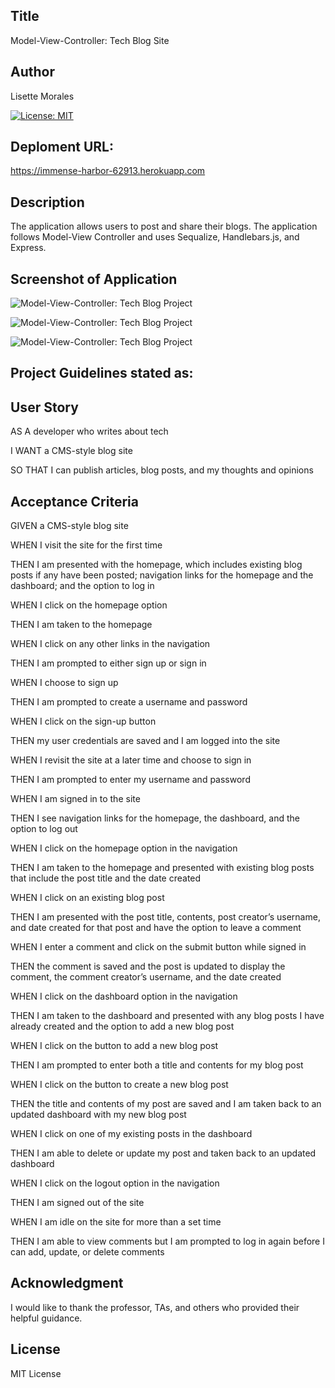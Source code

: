 ## Title
Model-View-Controller: Tech Blog Site

## Author
Lisette Morales 

[![License: MIT](https://img.shields.io/badge/License-MIT-yellow.svg)](https://opensource.org/licenses/MIT)

## Deploment URL:
https://immense-harbor-62913.herokuapp.com

## Description

The application allows users to post and share their blogs. The application follows Model-View Controller and uses Sequalize, Handlebars.js, and Express. 

## Screenshot of Application
![Model-View-Controller: Tech Blog Project](https://user-images.githubusercontent.com/113862182/213027425-cf962dc2-f136-4f9b-9b6f-1d208426eb03.png)

![Model-View-Controller: Tech Blog Project](https://user-images.githubusercontent.com/113862182/213027636-0581bec8-2971-43ff-bc91-814d5f2d9bcd.png)

![Model-View-Controller: Tech Blog Project](https://user-images.githubusercontent.com/113862182/213027705-e0045142-4f86-485d-b9fb-9869f919dacd.png)

## Project Guidelines stated as:

## User Story

AS A developer who writes about tech

I WANT a CMS-style blog site

SO THAT I can publish articles, blog posts, and my thoughts and opinions

## Acceptance Criteria

GIVEN a CMS-style blog site

WHEN I visit the site for the first time

THEN I am presented with the homepage, which includes existing blog posts if any have been posted; navigation links for the homepage and the dashboard; and the option to log in

WHEN I click on the homepage option

THEN I am taken to the homepage

WHEN I click on any other links in the navigation

THEN I am prompted to either sign up or sign in

WHEN I choose to sign up

THEN I am prompted to create a username and password

WHEN I click on the sign-up button

THEN my user credentials are saved and I am logged into the site

WHEN I revisit the site at a later time and choose to sign in

THEN I am prompted to enter my username and password

WHEN I am signed in to the site

THEN I see navigation links for the homepage, the dashboard, and the option to log out

WHEN I click on the homepage option in the navigation

THEN I am taken to the homepage and presented with existing blog posts that include the post title and the date created

WHEN I click on an existing blog post

THEN I am presented with the post title, contents, post creator’s username, and date created for that post and have the option to leave a comment

WHEN I enter a comment and click on the submit button while signed in

THEN the comment is saved and the post is updated to display the comment, the comment creator’s username, and the date created

WHEN I click on the dashboard option in the navigation

THEN I am taken to the dashboard and presented with any blog posts I have already created and the option to add a new blog post

WHEN I click on the button to add a new blog post

THEN I am prompted to enter both a title and contents for my blog post

WHEN I click on the button to create a new blog post

THEN the title and contents of my post are saved and I am taken back to an updated dashboard with my new blog post

WHEN I click on one of my existing posts in the dashboard

THEN I am able to delete or update my post and taken back to an updated dashboard

WHEN I click on the logout option in the navigation

THEN I am signed out of the site

WHEN I am idle on the site for more than a set time

THEN I am able to view comments but I am prompted to log in again before I can add, update, or delete comments

## Acknowledgment
I would like to thank the professor, TAs, and others who provided their helpful guidance.

## License
MIT License
